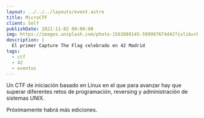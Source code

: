 ```yaml
---
layout: ../../../layouts/event.astro
title: MicroCTF
client: Self
publishDate: 2021-11-02 00:00:00
img: https://images.unsplash.com/photo-1563089145-599997674d42?ixlib=rb-1.2.1&ixid=MnwxMjA3fDB8MHxwaG90by1wYWdlfHx8fGVufDB8fHx8&auto=format&fit=crop&w=1770&q=80&auto=format&fit=crop&w=1974&q=80?fit=crop&w=1400&h=700&q=75
description: |
  El primer Capture The Flag celebrado en 42 Madrid
tags:
  - ctf
  - 42
  - eventos
---
```


Un CTF de iniciación basado en Linux en el que para avanzar hay que superar diferentes retos de programación, reversing y administración de sistemas UNIX.

Próximamente habrá más ediciones.